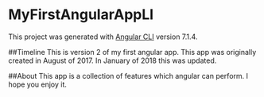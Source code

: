 # MyFirstAngularAppLl

This project was generated with [Angular CLI](https://github.com/angular/angular-cli) version 7.1.4.

##Timeline
This is version 2 of my first angular app. This app was originally created in August of 2017. In January of 2018 this was updated.

##About
This app is a collection of features which angular can perform. I hope you enjoy it.

